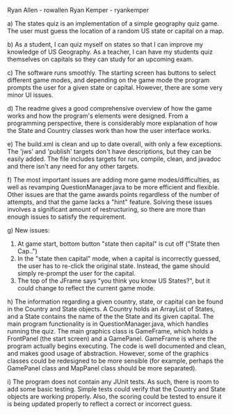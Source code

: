 Ryan Allen - rowallen
Ryan Kemper - ryankemper

a) The states quiz is an implementation of a simple geography quiz game. The user must guess the location of a random US state or capital on a map.

b) As a student, I can quiz myself on states so that I can improve my knowledge of US Geography.
   As a teacher, I can have my students quiz themselves on capitals so they can study for an upcoming exam.
   
c) The software runs smoothly. The starting screen has buttons to select different game modes, and depending on the game mode the program prompts the user for a given state or capital. However, there are some very minor UI issues.

d) The readme gives a good comprehensive overview of how the game works and how the program's elements were designed. From a programming perspective, there is considerably more explanation of how the State and Country classes work than how the user interface works.

e) The build.xml is clean and up to date overall, with only a few exceptions.  The 'jws' and 'publish' targets don't have descriptions, but they can be easily added.  The file includes targets for run, compile, clean, and javadoc and there isn't any need for any other targets.

f) The most important issues are adding more game modes/difficulties, as well as revamping QuestionManager.java to be more efficient and flexible. Other issues are that the game awards points regardless of the number of attempts, and that the game lacks a "hint" feature. Solving these issues involves a significant amount of restructuring, so there are more than enough issues to satisfy the requirement.

g) New issues:
  1) At game start, bottom button "state then capital" is cut off ("State then Cap..")
  2) In the "state then capital" mode, when a capital is incorrectly guessed, the user has to re-click the original state.     Instead, the game should simply re-prompt the user for the capital.
  3) The top of the JFrame says "you think you know US States?", but it could change to reflect the current game mode.
  
h) The information regarding a given country, state, or capital can be found in the Country and State objects. A Country holds an ArrayList of States, and a State contains the name of the the State and its given capital. The main program functionality is in QuestionManager.java, which handles running the quiz. The main graphics class is GameFrame, which holds a FrontPanel (the start screen) and a GamePanel. GameFrame is where the program actually begins executing. The code is well documented and clean, and makes good usage of abstraction. However, some of the graphics classes could be redesigned to be more sensible (for example, perhaps the GamePanel class and MapPanel class should be more separated).

i) The program does not contain any JUnit tests. As such, there is room to add some basic testing. Simple tests could verify that the Country and State objects are working properly. Also, the scoring could be tested to ensure it is being updated properly to reflect a correct or incorrect guess. 
